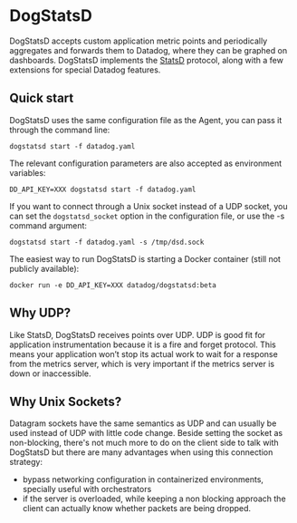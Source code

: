 # DogStatsD

DogStatsD accepts custom application metric points and periodically aggregates
and forwards them to Datadog, where they can be graphed on dashboards.
DogStatsD implements the [StatsD](https://github.com/etsy/statsd) protocol,
along with a few extensions for special Datadog features.

## Quick start

DogStatsD uses the same configuration file as the Agent, you can pass it through the command line:
```
dogstatsd start -f datadog.yaml
```

The relevant configuration parameters are also accepted as environment variables:
```
DD_API_KEY=XXX dogstatsd start -f datadog.yaml
```

If you want to connect through a Unix socket instead of a UDP socket,
you can set the `dogstatsd_socket` option in the configuration file, or use the -s command argument:
```
dogstatsd start -f datadog.yaml -s /tmp/dsd.sock
```

The easiest way to run DogStatsD is starting a Docker container (still not publicly available):
```
docker run -e DD_API_KEY=XXX datadog/dogstatsd:beta
```

## Why UDP?

Like StatsD, DogStatsD receives points over UDP. UDP is good fit for application instrumentation
because it is a fire and forget protocol. This means your application won’t stop its actual work
to wait for a response from the metrics server, which is very important if the metrics server is
down or inaccessible.

## Why Unix Sockets?

Datagram sockets have the same semantics as UDP and can usually be used instead of UDP with little
code change. Beside setting the socket as non-blocking, there's not much more to do on the client
side to talk with DogStatsD but there are many advantages when using this connection strategy:

 * bypass networking configuration in containerized environments, specially useful with orchestrators
 * if the server is overloaded, while keeping a non blocking approach the client can actually know whether
   packets are being dropped.
